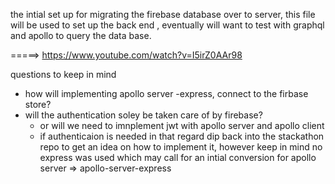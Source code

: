 the intial set up for migrating the firebase database over to server,
this file will be used to set up the back end , eventually will want to test with graphql and apollo to query the data base.

=====> https://www.youtube.com/watch?v=I5irZ0AAr98

questions to keep in mind
- how will implementing apollo server -express, connect to the firbase store?
- will the authentication soley be taken care of by firebase?
  - or will we need to imnplement jwt with apollo server and apollo client 
  - if authenticaion is needed in that regard dip back into the stackathon repo to get an idea on how to implement it, however keep in mind no express was used which may call for an intial conversion for apollo server => apollo-server-express